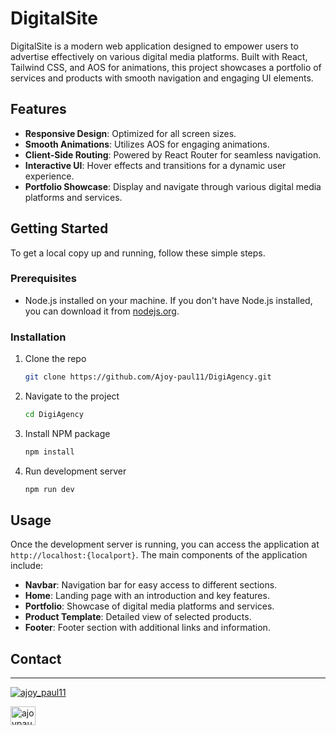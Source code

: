 # DigitalSite

DigitalSite is a modern web application designed to empower users to advertise effectively on various digital media platforms. Built with React, Tailwind CSS, and AOS for animations, this project showcases a portfolio of services and products with smooth navigation and engaging UI elements.

## Features

- **Responsive Design**: Optimized for all screen sizes.
- **Smooth Animations**: Utilizes AOS for engaging animations.
- **Client-Side Routing**: Powered by React Router for seamless navigation.
- **Interactive UI**: Hover effects and transitions for a dynamic user experience.
- **Portfolio Showcase**: Display and navigate through various digital media platforms and services.

## Getting Started

To get a local copy up and running, follow these simple steps.

### Prerequisites

- Node.js installed on your machine. If you don't have Node.js installed, you can download it from [nodejs.org](https://nodejs.org/).

### Installation

1. Clone the repo
   ```sh
   git clone https://github.com/Ajoy-paul11/DigiAgency.git
   ```
2. Navigate to the project
   ```sh
   cd DigiAgency
   ```
3. Install NPM package
   ```sh
   npm install
   ```
4. Run development server
   ```sh
   npm run dev
   ```

## Usage

Once the development server is running, you can access the application at `http://localhost:{localport}`. The main components of the application include:

- **Navbar**: Navigation bar for easy access to different sections.
- **Home**: Landing page with an introduction and key features.
- **Portfolio**: Showcase of digital media platforms and services.
- **Product Template**: Detailed view of selected products.
- **Footer**: Footer section with additional links and information.

## Contact

---

<p align="left"> <a href="https://twitter.com/ajoy_paul11" target="blank"><img src="https://img.shields.io/twitter/follow/ajoy_paul11?logo=twitter&style=for-the-badge" alt="ajoy_paul11" /></a> </p>

<a href="https://linkedin.com/in/ajoypaul" target="blank"><img align="center" src="https://raw.githubusercontent.com/rahuldkjain/github-profile-readme-generator/master/src/images/icons/Social/linked-in-alt.svg" alt="ajoypaul" height="30" width="40" /></a>

